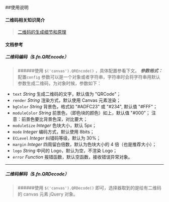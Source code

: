 ##使用说明
#### 二维码相关知识简介
>[二维码的生成细节和原理](http://coolshell.cn/articles/10590.html)

#### 文档参考
##### 二维码编码（$.fn.QREncode）
>######使用 `$('canvas').QREncode()` ，具体配置参看下文。
***参数格式：***
配置`config` 参数可以是一个对象或者字符串，字符串时会将字符串用默认参数生成二维码，为对象时候，参数如下：
* `text` _String_
    生成二维码的文字，默认值为 "QRCode"；
* `render` _String_
    渲染方式，默认使用 Canvas 元素渲染；
* `bgColor` _String_
    背景色，格式如 "#ADFC23" 或 "#234", 默认值 "#FFF"；
* `moduleColor` _String_
    前景色，（即色块的颜色）如上，默认值 "#000"；
    注意：前景色要比背景色深，对比要大；
* `moduleSize` _Integer_
    色块大小，默认 5px；
* `mode` _Integer_
    编码方式，默认使用 8bits；
* `ECLevel` _Integer_
    纠错码等级，默认为 30%；
* `margin` _Integer_
    四周留白倍数，默认为色块大小的 4 倍（也是推荐大小）；
* `logo` _String_
    中间的 Logo，默认为空，不渲染 Logo；
* `error` _Function_
    报错函数，默认空函数，接收错误异常对象。
***

##### 二维码解码（$.fn.QRDecode）
>######使用 `$('canvas').QRDecode()` 即可，选择器取到的是绘有二维码的 canvas 元素 jQuery 对象。
